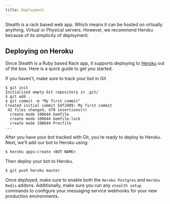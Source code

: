 ```yaml
---
title: Deployment
---
```


Stealth is a rack based web app. Which means it can be hosted on virtually anything. Virtual or Physical servers. However, we recommend Heroku because of its simplicity of deployment.

## Deploying on Heroku

Since Stealth is a Ruby based Rack app, it supports deploying to [Heroku](http://herokuapp.com) out of the box. Here is a quick guide to get you started.

If you haven't, make sure to track your bot in Git

  ```
  $ git init
  Initialized empty Git repository in .git/
  $ git add .
  $ git commit -m "My first commit"
  Created initial commit 5df2d09: My first commit
   42 files changed, 470 insertions(+)
    create mode 100644 Gemfile
    create mode 100644 Gemfile.lock
    create mode 100644 Procfile
  ...
  ```

After you have your bot tracked with Git, you're ready to deploy to Heroku. Next, we'll add our bot to Heroku using:

```
$ heroku apps:create <BOT NAME>
```

Then deploy your bot to Heroku.

```
$ git push heroku master
```

Once deployed, make sure to enable both the `Heroku Postgres` and `Heroku Redis` addons. Additionally, make sure you run any `stealth setup` commands to configure your messaging service webhooks for your new production environments.

